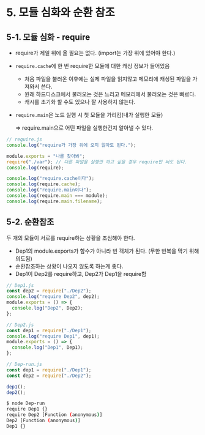 ﻿# 5. 모듈 심화와 순환 참조

## 5-1. 모듈 심화 - require

- require가 제일 위에 올 필요는 없다. (import는 가장 위에 있어야 한다.)
- `require.cache`에 한 번 require한 모듈에 대한 캐싱 정보가 들어있음
  - 처음 파일을 불러온 이후에는 실제 파일을 읽지않고 메모리에 캐싱된 파일을 가져와서 쓴다.
  - 원래 하드디스크에서 불러오는 것은 느리고 메모리에서 불러오는 것은 빠르다.
  - 캐시를 초기화 할 수도 있으나 잘 사용하지 않는다.
- `require.main`은 노드 실행 시 첫 모듈을 가리킴(내가 실행한 모듈)

  ⇒ require.main으로 어떤 파일을 실행한건지 알아낼 수 있다.

```jsx
// require.js
console.log("require가 가장 위에 오지 않아도 된다.");

module.exports = "나를 찾아봐";
require("./var"); // 다른 파일을 실행만 하고 싶을 경우 require만 써도 된다.
console.log(require);

console.log("require.cache이다");
console.log(require.cache);
console.log("require.main이다");
console.log(require.main === module);
console.log(require.main.filename);
```

## 5-2. 순환참조

두 개의 모듈이 서로를 require하는 상황을 조심해야 한다.

- Dep1의 module.exports가 함수가 아니라 빈 객체가 된다. (무한 반복을 막기 위해 의도됨)
- 순환참조하는 상황이 나오지 않도록 하는게 좋다.
- Dep1이 Dep2를 require하고, Dep2가 Dep1을 require함

```jsx
// Dep1.js
const dep2 = require("./Dep2");
console.log("require Dep2", dep2);
module.exports = () => {
  console.log("Dep2", Dep2);
};
```

```jsx
// Dep2.js
const dep1 = require("./Dep1");
console.log("require Dep1", dep1);
module.exports = () => {
  console.log("Dep1", Dep1);
};
```

```jsx
// Dep-run.js
const dep1 = require("./Dep1");
const dep2 = require("./Dep2");

dep1();
dep2();
```

```bash
$ node Dep-run
require Dep1 {}
require Dep2 [Function (anonymous)]
Dep2 [Function (anonymous)]
Dep1 {}
```
